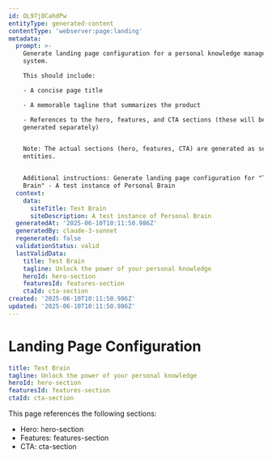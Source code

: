 ```yaml
---
id: OL97j8CahdPw
entityType: generated-content
contentType: 'webserver:page:landing'
metadata:
  prompt: >-
    Generate landing page configuration for a personal knowledge management
    system.

    This should include:

    - A concise page title

    - A memorable tagline that summarizes the product

    - References to the hero, features, and CTA sections (these will be
    generated separately)


    Note: The actual sections (hero, features, CTA) are generated as separate
    entities.


    Additional instructions: Generate landing page configuration for "Test
    Brain" - A test instance of Personal Brain
  context:
    data:
      siteTitle: Test Brain
      siteDescription: A test instance of Personal Brain
  generatedAt: '2025-06-10T10:11:50.986Z'
  generatedBy: claude-3-sonnet
  regenerated: false
  validationStatus: valid
  lastValidData:
    title: Test Brain
    tagline: Unlock the power of your personal knowledge
    heroId: hero-section
    featuresId: features-section
    ctaId: cta-section
created: '2025-06-10T10:11:50.986Z'
updated: '2025-06-10T10:11:50.986Z'
---
```

# Landing Page Configuration

```yaml
title: Test Brain
tagline: Unlock the power of your personal knowledge
heroId: hero-section
featuresId: features-section
ctaId: cta-section

```

This page references the following sections:
- Hero: hero-section
- Features: features-section
- CTA: cta-section
